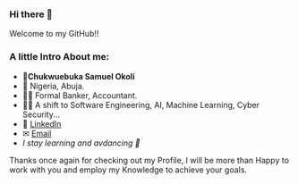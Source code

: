 ### Hi there 👋

Welcome to my GitHub!!
### A little Intro About me:

- 🧑**Chukwuebuka Samuel Okoli**
- 📍 Nigeria, Abuja.
- 👷‍♂️ Formal Banker, Accountant.
- 👩‍💻 A shift to Software Engineering, AI, Machine Learning, Cyber Security...
- 🔗 [LinkedIn](https://www.linkedin.com/in/samuelokoli/)
- ✉ [Email](mailto:okolisamuel21@gmail.com)
- _I stay learning and avdancing 🎉_ 
<!-- TODO - addeing Twitter, facebook and Website or Portfolio sites and Other Freelance sites.
- 🔗 [Twitter](https://www.linkedin.com/in/samuelokoli/)
-->

Thanks once again for checking out my Profile, I will be more than Happy to work with you and employ my Knowledge to achieve your goals.


<!--
**X4MU-L/X4MU-L** is a ✨ _special_ ✨ repository because its `README.md` (this file) appears on your GitHub profile.

Here are some ideas to get you started:

- 🔭 I’m currently working on ...
- 🌱 I’m currently learning ...
- 👯 I’m looking to collaborate on ...
- 🤔 I’m looking for help with ...
- 💬 Ask me about ...
- 📫 How to reach me: ...
- 😄 Pronouns: ...
- ⚡ Fun fact: ...
-->
